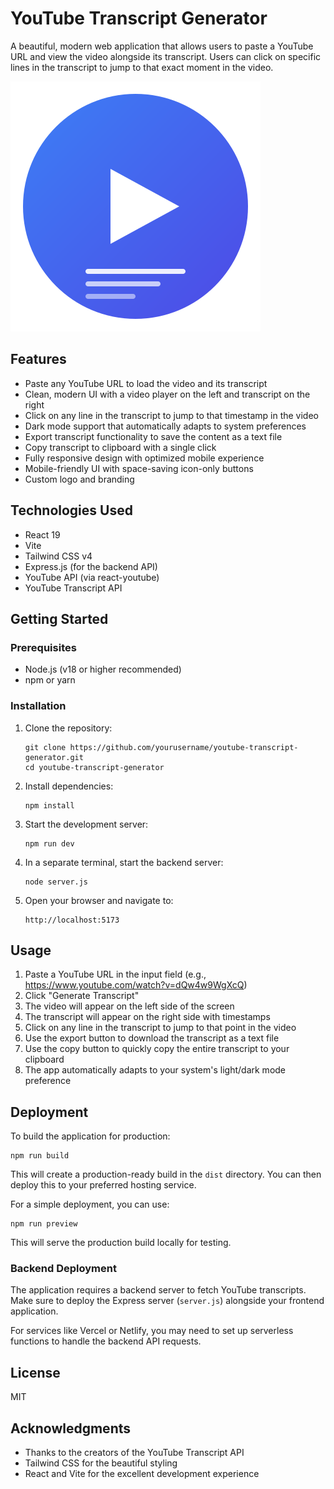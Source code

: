 # YouTube Transcript Generator

A beautiful, modern web application that allows users to paste a YouTube URL and view the video alongside its transcript. Users can click on specific lines in the transcript to jump to that exact moment in the video.

![YouTube Transcript Generator Logo](./src/assets/logo.svg)

## Features

- Paste any YouTube URL to load the video and its transcript
- Clean, modern UI with a video player on the left and transcript on the right
- Click on any line in the transcript to jump to that timestamp in the video
- Dark mode support that automatically adapts to system preferences
- Export transcript functionality to save the content as a text file
- Copy transcript to clipboard with a single click
- Fully responsive design with optimized mobile experience
- Mobile-friendly UI with space-saving icon-only buttons
- Custom logo and branding

## Technologies Used

- React 19
- Vite
- Tailwind CSS v4
- Express.js (for the backend API)
- YouTube API (via react-youtube)
- YouTube Transcript API

## Getting Started

### Prerequisites

- Node.js (v18 or higher recommended)
- npm or yarn

### Installation

1. Clone the repository:
   ```
   git clone https://github.com/yourusername/youtube-transcript-generator.git
   cd youtube-transcript-generator
   ```

2. Install dependencies:
   ```
   npm install
   ```

3. Start the development server:
   ```
   npm run dev
   ```

4. In a separate terminal, start the backend server:
   ```
   node server.js
   ```

5. Open your browser and navigate to:
   ```
   http://localhost:5173
   ```

## Usage

1. Paste a YouTube URL in the input field (e.g., https://www.youtube.com/watch?v=dQw4w9WgXcQ)
2. Click "Generate Transcript"
3. The video will appear on the left side of the screen
4. The transcript will appear on the right side with timestamps
5. Click on any line in the transcript to jump to that point in the video
6. Use the export button to download the transcript as a text file
7. Use the copy button to quickly copy the entire transcript to your clipboard
8. The app automatically adapts to your system's light/dark mode preference

## Deployment

To build the application for production:

```
npm run build
```

This will create a production-ready build in the `dist` directory. You can then deploy this to your preferred hosting service.

For a simple deployment, you can use:

```
npm run preview
```

This will serve the production build locally for testing.

### Backend Deployment

The application requires a backend server to fetch YouTube transcripts. Make sure to deploy the Express server (`server.js`) alongside your frontend application.

For services like Vercel or Netlify, you may need to set up serverless functions to handle the backend API requests.

## License

MIT

## Acknowledgments

- Thanks to the creators of the YouTube Transcript API
- Tailwind CSS for the beautiful styling
- React and Vite for the excellent development experience
